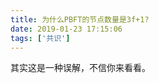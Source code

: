 ```yaml
---
title: 为什么PBFT的节点数量是3f+1?
date: 2019-01-23 17:15:06
tags: ['共识']
---
```


其实这是一种误解，不信你来看看。


<!--more-->

